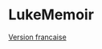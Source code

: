 # LukeMemoir

[Version francaise](../main/2020-2021_DG_LUKE_DéclinDeLHégémonieDuChristianismeDansLeMondeOccidental-EtLImportanceDeLaSpiritualité_VERSION_FRANCAISE.pdf)

